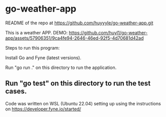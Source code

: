 # go-weather-app
README of the repo at https://github.com/huyyyle/go-weather-app.git

This is a weather APP. DEMO:
https://github.com/huyl1/go-weather-app/assets/57906351/9ca4fe94-2646-46ed-92f5-4d70681d42ad

Steps to run this program:

Install Go and Fyne (latest versions).

Run "go run ." on this directory to run the application.

Run "go test" on this directory to run the test cases.
------------------------------------------------------------------------
Code was written on WSL (Ubuntu 22.04) setting up using the instructions
on https://developer.fyne.io/started/

